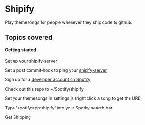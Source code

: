 # Shipify

Play themesongs for people whenever they ship code to github.

## Topics covered

#### Getting started

Set up your [shipify-server](https://github.com/Grouper/shipify-server)

Set a post commit-hook to ping your [shipify-server](https://github.com/Grouper/shipify-server)

Sign up for a [developer account on Spotify](http://developer.spotify.com/en/spotify-apps-api/developer-signup/)

Check out this repo to ~/Spotify/shipify

Set your themesongs in settings.js (right click a song to get the URI)

Type 'spotify:app:shipify' into your Spotify search bar

Get Shipping


